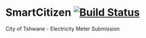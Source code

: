 # SmartCitizen [![Build Status](https://www.travis-ci.org/khuthadzogundula/SmartCitizen.svg?branch=master)](https://www.travis-ci.org/khuthadzogundula/SmartCitizen)
City of Tshwane - Electricity Meter Submission
